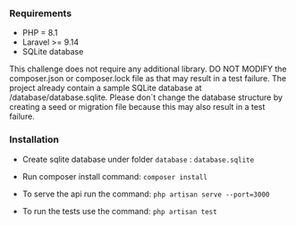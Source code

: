 ### Requirements

-   PHP = 8.1
-   Laravel >= 9.14
-   SQLite database

This challenge does not require any additional library. DO NOT MODIFY the composer.json or composer.lock file as that may result in a test failure.
The project already contain a sample SQLite database at /database/database.sqlite. Please don´t change the database structure by creating a seed or migration file because this may also result in a test failure.

### Installation

-   Create sqlite database under folder `database` : `database.sqlite`

-   Run composer install command: `composer install`

-   To serve the api run the command: `php artisan serve --port=3000`

-   To run the tests use the command: `php artisan test`
